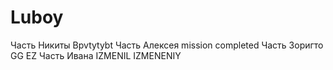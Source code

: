 # Luboy
Часть Никиты
Bpvtytybt
Часть Алексея
mission completed
Часть Зоригто
GG EZ
Часть Ивана
IZMENIL IZMENENIY
